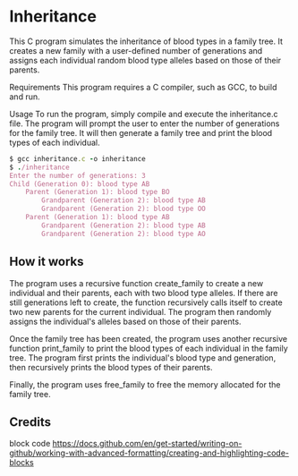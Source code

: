 # Inheritance
This C program simulates the inheritance of blood types in a family tree. It creates a new family with a user-defined number of generations and assigns each individual random blood type alleles based on those of their parents.

Requirements
This program requires a C compiler, such as GCC, to build and run.

Usage
To run the program, simply compile and execute the inheritance.c file. The program will prompt the user to enter the number of generations for the family tree. It will then generate a family tree and print the blood types of each individual.

```ruby
$ gcc inheritance.c -o inheritance
$ ./inheritance
Enter the number of generations: 3
Child (Generation 0): blood type AB
    Parent (Generation 1): blood type BO
        Grandparent (Generation 2): blood type AB
        Grandparent (Generation 2): blood type OO
    Parent (Generation 1): blood type AB
        Grandparent (Generation 2): blood type AB
        Grandparent (Generation 2): blood type AO
 ```
## How it works
The program uses a recursive function create_family to create a new individual and their parents, each with two blood type alleles. If there are still generations left to create, the function recursively calls itself to create two new parents for the current individual. The program then randomly assigns the individual's alleles based on those of their parents.

Once the family tree has been created, the program uses another recursive function print_family to print the blood types of each individual in the family tree. The program first prints the individual's blood type and generation, then recursively prints the blood types of their parents.

Finally, the program uses free_family to free the memory allocated for the family tree.

## Credits
block code https://docs.github.com/en/get-started/writing-on-github/working-with-advanced-formatting/creating-and-highlighting-code-blocks
